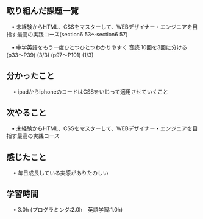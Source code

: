 ## 取り組んだ課題一覧
           
 　• 未経験からHTML、CSSをマスターして、WEBデザイナー・エンジニアを目指す最高の実践コース(section6 53〜section6 57) 

 　• 中学英語をもう一度ひとつひとつわかりやすく 音読 10回を3回に分ける (p33〜P39)  (3/3) (p97〜P101)  (1/3) 
             
## 分かったこと

　 • ipadからiphoneのコードはCSSをいじって適用させていくこと

## 次やること　
           
 　• 未経験からHTML、CSSをマスターして、WEBデザイナー・エンジニアを目指す最高の実践コース

## 感じたこと

　 •  毎日成長している実感がありたのしい

## 学習時間

　 • 3.0h (プログラミング:2.0h　英語学習:1.0h)
